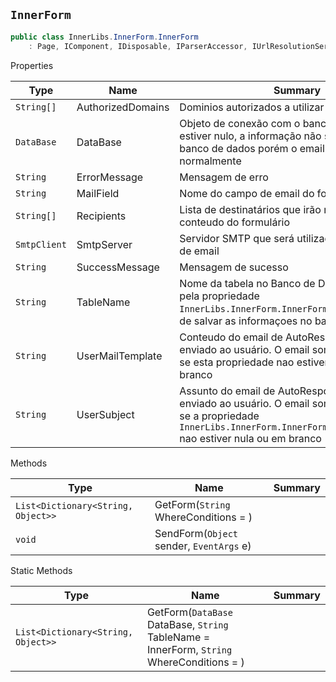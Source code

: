 ## `InnerForm`

```csharp
public class InnerLibs.InnerForm.InnerForm
    : Page, IComponent, IDisposable, IParserAccessor, IUrlResolutionService, IDataBindingsAccessor, IControlBuilderAccessor, IControlDesignerAccessor, IExpressionsAccessor, INamingContainer, IFilterResolutionService, IHttpHandler

```

Properties

| Type | Name | Summary | 
| --- | --- | --- | 
| `String[]` | AuthorizedDomains | Dominios autorizados a utilizar o formulário. | 
| `DataBase` | DataBase | Objeto de conexão com o banco de dados. Se estiver nulo, a informação não será salva no  banco de dados porém o email será enviado normalmente | 
| `String` | ErrorMessage | Mensagem de erro | 
| `String` | MailField | Nome do campo de email do formulario | 
| `String[]` | Recipients | Lista de destinatários que irão receber o conteudo do formulário | 
| `SmtpClient` | SmtpServer | Servidor SMTP que será utilizado para o disparo de email | 
| `String` | SuccessMessage | Mensagem de sucesso | 
| `String` | TableName | Nome da tabela no Banco de Dados. É utilizado pela propriedade `InnerLibs.InnerForm.InnerForm.DataBase` na  hora de salvar as informaçoes no banco. | 
| `String` | UserMailTemplate | Conteudo do email de AutoResposta que será enviado ao usuário. O email somente é enviado  se esta propriedade nao estiver nula ou em branco | 
| `String` | UserSubject | Assunto do email de AutoResposta que será enviado ao usuário. O email somente é enviado  se a propriedade `InnerLibs.InnerForm.InnerForm.UserMailTemplate` nao estiver nula ou em branco | 


Methods

| Type | Name | Summary | 
| --- | --- | --- | 
| `List<Dictionary<String, Object>>` | GetForm(`String` WhereConditions = ) |  | 
| `void` | SendForm(`Object` sender, `EventArgs` e) |  | 


Static Methods

| Type | Name | Summary | 
| --- | --- | --- | 
| `List<Dictionary<String, Object>>` | GetForm(`DataBase` DataBase, `String` TableName = InnerForm, `String` WhereConditions = ) |  | 


